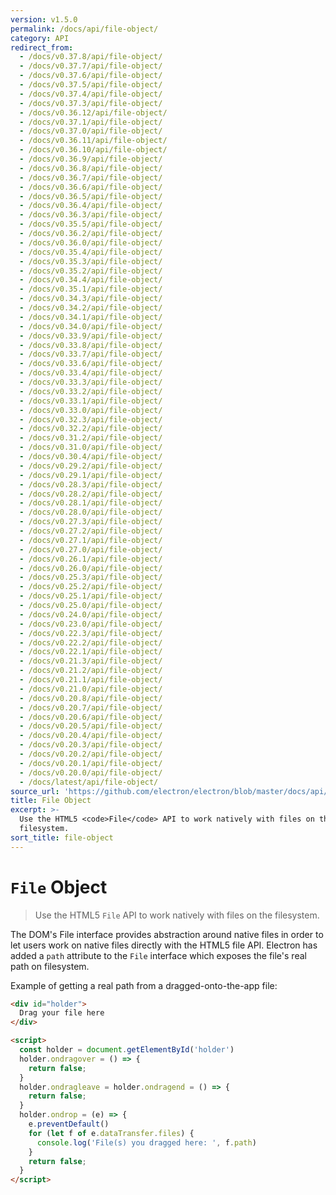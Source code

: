 ```yaml
---
version: v1.5.0
permalink: /docs/api/file-object/
category: API
redirect_from:
  - /docs/v0.37.8/api/file-object/
  - /docs/v0.37.7/api/file-object/
  - /docs/v0.37.6/api/file-object/
  - /docs/v0.37.5/api/file-object/
  - /docs/v0.37.4/api/file-object/
  - /docs/v0.37.3/api/file-object/
  - /docs/v0.36.12/api/file-object/
  - /docs/v0.37.1/api/file-object/
  - /docs/v0.37.0/api/file-object/
  - /docs/v0.36.11/api/file-object/
  - /docs/v0.36.10/api/file-object/
  - /docs/v0.36.9/api/file-object/
  - /docs/v0.36.8/api/file-object/
  - /docs/v0.36.7/api/file-object/
  - /docs/v0.36.6/api/file-object/
  - /docs/v0.36.5/api/file-object/
  - /docs/v0.36.4/api/file-object/
  - /docs/v0.36.3/api/file-object/
  - /docs/v0.35.5/api/file-object/
  - /docs/v0.36.2/api/file-object/
  - /docs/v0.36.0/api/file-object/
  - /docs/v0.35.4/api/file-object/
  - /docs/v0.35.3/api/file-object/
  - /docs/v0.35.2/api/file-object/
  - /docs/v0.34.4/api/file-object/
  - /docs/v0.35.1/api/file-object/
  - /docs/v0.34.3/api/file-object/
  - /docs/v0.34.2/api/file-object/
  - /docs/v0.34.1/api/file-object/
  - /docs/v0.34.0/api/file-object/
  - /docs/v0.33.9/api/file-object/
  - /docs/v0.33.8/api/file-object/
  - /docs/v0.33.7/api/file-object/
  - /docs/v0.33.6/api/file-object/
  - /docs/v0.33.4/api/file-object/
  - /docs/v0.33.3/api/file-object/
  - /docs/v0.33.2/api/file-object/
  - /docs/v0.33.1/api/file-object/
  - /docs/v0.33.0/api/file-object/
  - /docs/v0.32.3/api/file-object/
  - /docs/v0.32.2/api/file-object/
  - /docs/v0.31.2/api/file-object/
  - /docs/v0.31.0/api/file-object/
  - /docs/v0.30.4/api/file-object/
  - /docs/v0.29.2/api/file-object/
  - /docs/v0.29.1/api/file-object/
  - /docs/v0.28.3/api/file-object/
  - /docs/v0.28.2/api/file-object/
  - /docs/v0.28.1/api/file-object/
  - /docs/v0.28.0/api/file-object/
  - /docs/v0.27.3/api/file-object/
  - /docs/v0.27.2/api/file-object/
  - /docs/v0.27.1/api/file-object/
  - /docs/v0.27.0/api/file-object/
  - /docs/v0.26.1/api/file-object/
  - /docs/v0.26.0/api/file-object/
  - /docs/v0.25.3/api/file-object/
  - /docs/v0.25.2/api/file-object/
  - /docs/v0.25.1/api/file-object/
  - /docs/v0.25.0/api/file-object/
  - /docs/v0.24.0/api/file-object/
  - /docs/v0.23.0/api/file-object/
  - /docs/v0.22.3/api/file-object/
  - /docs/v0.22.2/api/file-object/
  - /docs/v0.22.1/api/file-object/
  - /docs/v0.21.3/api/file-object/
  - /docs/v0.21.2/api/file-object/
  - /docs/v0.21.1/api/file-object/
  - /docs/v0.21.0/api/file-object/
  - /docs/v0.20.8/api/file-object/
  - /docs/v0.20.7/api/file-object/
  - /docs/v0.20.6/api/file-object/
  - /docs/v0.20.5/api/file-object/
  - /docs/v0.20.4/api/file-object/
  - /docs/v0.20.3/api/file-object/
  - /docs/v0.20.2/api/file-object/
  - /docs/v0.20.1/api/file-object/
  - /docs/v0.20.0/api/file-object/
  - /docs/latest/api/file-object/
source_url: 'https://github.com/electron/electron/blob/master/docs/api/file-object.md'
title: File Object
excerpt: >-
  Use the HTML5 <code>File</code> API to work natively with files on the
  filesystem.
sort_title: file-object
---
```

# `File` Object

> Use the HTML5 `File` API to work natively with files on the filesystem.

The DOM's File interface provides abstraction around native files in order to let users work on native files directly with the HTML5 file API. Electron has added a `path` attribute to the `File` interface which exposes the file's real path on filesystem.

Example of getting a real path from a dragged-onto-the-app file:

```html
<div id="holder">
  Drag your file here
</div>

<script>
  const holder = document.getElementById('holder')
  holder.ondragover = () => {
    return false;
  }
  holder.ondragleave = holder.ondragend = () => {
    return false;
  }
  holder.ondrop = (e) => {
    e.preventDefault()
    for (let f of e.dataTransfer.files) {
      console.log('File(s) you dragged here: ', f.path)
    }
    return false;
  }
</script>
```
